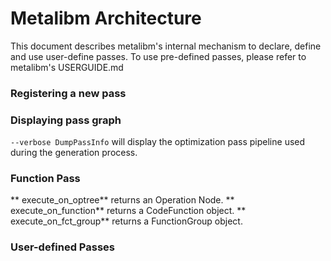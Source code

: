 # Metalibm Architecture

This document describes metalibm's internal mechanism to declare, define and use user-define passes.
To use pre-defined passes, please refer to metalibm's USERGUIDE.md

### Registering a new pass

### Displaying pass graph

`--verbose DumpPassInfo` will display the optimization pass pipeline used during the generation process.

### Function Pass

** execute_on_optree**  returns an Operation Node.
** execute_on_function** returns a CodeFunction object.
** execute_on_fct_group** returns a FunctionGroup object.

### User-defined Passes


